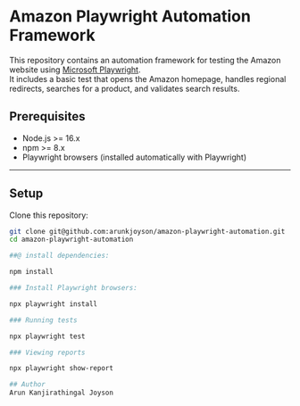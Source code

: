 # Amazon Playwright Automation Framework

This repository contains an automation framework for testing the Amazon website using [Microsoft Playwright](https://playwright.dev/).  
It includes a basic test that opens the Amazon homepage, handles regional redirects, searches for a product, and validates search results.

##  Prerequisites

- Node.js >= 16.x
- npm >= 8.x
- Playwright browsers (installed automatically with Playwright)

---

##  Setup

Clone this repository:
```bash
git clone git@github.com:arunkjoyson/amazon-playwright-automation.git
cd amazon-playwright-automation

##@ install dependencies:

npm install

### Install Playwright browsers:

npx playwright install

### Running tests

npx playwright test

### Viewing reports

npx playwright show-report

## Author
Arun Kanjirathingal Joyson
